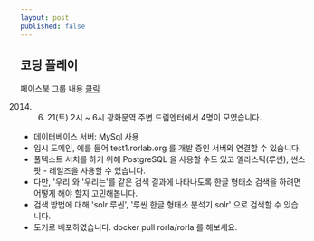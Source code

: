 ```yaml
---
layout: post
published: false
---
```


## 코딩 플레이
페이스북 그룹 내용 [클릭](https://www.facebook.com/1449925708590368)

2014. 6. 21(토) 2시 ~ 6시 광화문역 주변 드림엔터에서 4명이 모였습니다.

- 데이터베이스 서버: MySql 사용
- 임시 도메인, 에를 들어 test1.rorlab.org 를 개발 중인 서버와 연결할 수 있습니다.
- 풀텍스트 서치를 하기 위해 PostgreSQL 을 사용할 수도 있고 엘라스틱(루씬), 썬스팟 - 레일즈을 사용할 수 있습니다.
- 다만, '우리'와 '우리는'를 같은 검색 결과에 나타나도록 한글 형태소 검색을 하려면 어떻게 해야 할지 고민해봅니다.
- 검색 방법에 대해 'solr 루씬', '루씬 한글 형태소 분석기 solr' 으로 검색할 수 있습니다.
- 도커로 배포하였습니다. docker pull rorla/rorla 를 해보세요.